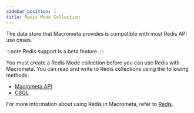 ```yaml
---
sidebar_position: 1
title: Redis Mode Collection
---
```


The data store that Macrometa provides is compatible with most Redis API use cases.

:::note
Redis support is a beta feature.
:::

You must create a Redis Mode collection before you can use Redis with Macrometa. You can read and write to Redis collections using the following methods:

- [Macrometa API](../../../developer-hub/api-docs/)
- [C8QL](../../../compute/queryworkers/queries/c8ql/)

For more information about using Redis in Macrometa, refer to [Redis](../../../compute/queryworkers/queries/redis/).
